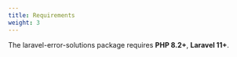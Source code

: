 ```yaml
---
title: Requirements
weight: 3
---
```


The laravel-error-solutions package requires **PHP 8.2+**,  **Laravel 11+**. 
